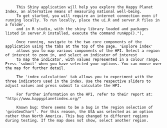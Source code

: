          This Shiny application will help you explore the Happy Planet Index, an alternative means of measuring national well-being.
         To get started, you will require an internet connection even if running locally. To run locally, place the ui.R and server.R files in a folder, 
         and in R studio, with the shiny library loaded and packages listed in server.R installed, execute the command runApp()."),
         
         Once running, navigate to the two core components of the application using the tabs at the top of the page. 'Explore index' 
         allows you to map various components of the HPI. Select a region of interest to zoom in, and select an indicator of interest
         to map the indicator, with values represented in a colour range. Press 'submit' when you have selected your options. You can mouse over the map for further detail.
         
         The 'index calculation' tab allows you to experiment with the three indicators used in the index. Use the respective sliders to adjust values and press submit to calculate the HPI.
         
         For further information on the HPI, refer to their report at: "http://www.happyplanetindex.org/"
         
         Known bug: there seems to be a bug in the region selection of 'gvisGeoChart'. For this reason, the USA was selected as an option rather than North America. This bug changed to different regions during testing. If the map does not show, select another region.
